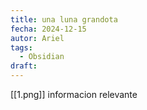 ```yaml
---
title: una luna grandota
fecha: 2024-12-15
autor: Ariel
tags:
  - Obsidian
draft:
---
```

[[1.png]]
informacion relevante
